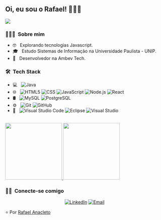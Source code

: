 <h2> Oi, eu sou o Rafael! 👨‍💻🧔</h2>

<img src="https://media.giphy.com/media/zoFBRfQo68Zqw/giphy.gif" />

<h3> 👨🏻‍💻 &nbsp;Sobre mim </h3>

- 🤓 &nbsp; Explorando tecnologias Javascript.
- 🎓 &nbsp; Estudo Sistemas de Informação na Universidade Paulista - UNIP.
- 💼 &nbsp; Desenvolvedor na Ambev Tech.

<h3> 🛠 &nbsp;Tech Stack</h3>

- 💻 &nbsp;
  ![Java](https://img.shields.io/badge/-Java-333333?style=flat&logo=Java&logoColor=007396)
- 🌐 &nbsp;
  ![HTML5](https://img.shields.io/badge/-HTML5-333333?style=flat&logo=HTML5)
  ![CSS](https://img.shields.io/badge/-CSS-333333?style=flat&logo=CSS3&logoColor=1572B6)
  ![JavaScript](https://img.shields.io/badge/-JavaScript-333333?style=flat&logo=javascript)
  ![Node.js](https://img.shields.io/badge/-Node.js-333333?style=flat&logo=node.js)
  ![React](https://img.shields.io/badge/-React-333333?style=flat&logo=react)
- 🛢 &nbsp;
  ![MySQL](https://img.shields.io/badge/-MySQL-333333?style=flat&logo=mysql)
  ![PostgreSQL](https://img.shields.io/badge/-PostgreSQL-333333?style=flat&logo=postgresql)
- ⚙️ &nbsp;
  ![Git](https://img.shields.io/badge/-Git-333333?style=flat&logo=git)
  ![GitHub](https://img.shields.io/badge/-GitHub-333333?style=flat&logo=github)
- 🔧 &nbsp;
  ![Visual Studio Code](https://img.shields.io/badge/-Visual%20Studio%20Code-333333?style=flat&logo=visual-studio-code&logoColor=007ACC)
  ![Eclipse](https://img.shields.io/badge/-Eclipse-333333?style=flat&logo=eclipse-ide&logoColor=2C2255)
  ![Visual Studio](https://img.shields.io/badge/-Visual%20Studio-333333?style=flat&logo=visual-studio&logoColor=800080)

<br/>

<a href="https://github.com/anacleto616">
  <img height="180em" src="https://github-readme-stats.vercel.app/api?username=anacleto616&theme=darcula&show_icons=true" />
  <img height="180em" src="https://github-readme-stats.vercel.app/api/top-langs/?username=anacleto616&theme=darcula&layout=compact" />
</a>

<br/>

<h3> 🤝🏻 &nbsp;Conecte-se comigo</h3>

<p align="center">
<a href="https://www.linkedin.com/in/rafael-anacleto-da-silva-93b325177//"><img alt="LinkedIn" src="https://img.shields.io/badge/LinkedIn-Rafael%20Anacleto%20da%20Silva-blue?style=flat-square&logo=linkedin"></a>
<a href="mailto:arafael.anacleto12@gmail.com"><img alt="Email" src="https://img.shields.io/badge/Email-rafael.anacleto12@gmail.com-blue?style=flat-square&logo=gmail"></a>
</p>

⭐️ Por [Rafael Anacleto](https://github.com/anacleto616)

